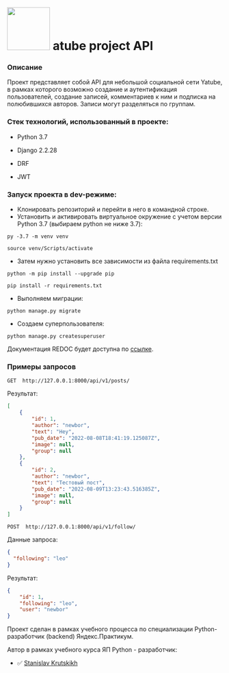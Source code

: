 #  <img src="https://github.com/StasKrut/hw05_final/blob/master/yatube/static/img/logo.png" width="100"> atube project API


### Описание
Проект представляет собой API для небольшой социальной сети Yatube, в рамках которого возможно создание и аутентификация пользователей, создание записей, комментариев к ним и подписка на полюбившихся авторов. Записи могут разделяться по группам.

### Стек технологий, использованный в проекте:

- Python 3.7

- Django 2.2.28

- DRF

- JWT

### Запуск проекта в dev-режиме:

- Клонировать репозиторий и перейти в него в командной строке.
- Установить и активировать виртуальное окружение c учетом версии Python 3.7 (выбираем python не ниже 3.7):

```py -3.7 -m venv venv```

```source venv/Scripts/activate```
- Затем нужно установить все зависимости из файла requirements.txt

```python -m pip install --upgrade pip```

```pip install -r requirements.txt```
- Выполняем миграции:

```python manage.py migrate```
- Создаем суперпользователя:

```python manage.py createsuperuser```

Документация  REDOC будет доступна по [ссылке](http://127.0.0.1:8000/redoc/).

### Примеры запросов

```
GET  http://127.0.0.1:8000/api/v1/posts/
```
Результат:
```json
[
    {
        "id": 1,
        "author": "newbor",
        "text": "Hey",
        "pub_date": "2022-08-08T18:41:19.125087Z",
        "image": null,
        "group": null
    },
    {
        "id": 2,
        "author": "newbor",
        "text": "Тестовый пост",
        "pub_date": "2022-08-09T13:23:43.516385Z",
        "image": null,
        "group": null
    }
]
```
```
POST  http://127.0.0.1:8000/api/v1/follow/
```
Данные запроса: 
```json
{
  "following": "leo"
}
```
Результат: 
```json
{
    "id": 1,
    "following": "leo",
    "user": "newbor"
}
```
Проект сделан в рамках учебного процесса по специализации Python-разработчик (backend) Яндекс.Практикум.

Автор в рамках учебного курса ЯП Python - разработчик:
- :white_check_mark: [Stanislav Krutskikh](https://github.com/StasKrut)
